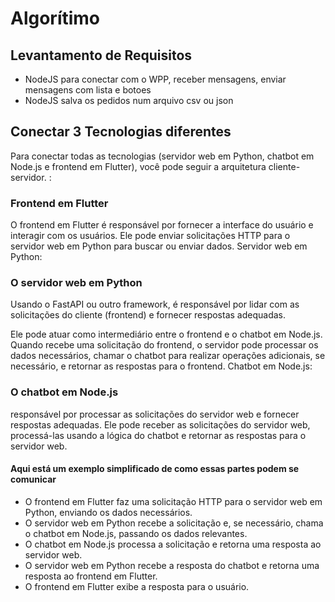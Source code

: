 # Algorítimo

## Levantamento de Requisitos

- NodeJS para conectar com o WPP, receber mensagens, enviar mensagens com lista e botoes
- NodeJS salva os pedidos num arquivo csv ou json

## Conectar 3 Tecnologias diferentes

Para conectar todas as tecnologias (servidor web em Python, chatbot em Node.js e frontend em Flutter), você pode seguir a arquitetura cliente-servidor. :

### Frontend em Flutter

O frontend em Flutter é responsável por fornecer a interface do usuário e interagir com os usuários.
Ele pode enviar solicitações HTTP para o servidor web em Python para buscar ou enviar dados.
Servidor web em Python:

### O servidor web em Python

Usando o FastAPI ou outro framework, é responsável por lidar com as solicitações do cliente (frontend) e fornecer respostas adequadas.

Ele pode atuar como intermediário entre o frontend e o chatbot em Node.js.
Quando recebe uma solicitação do frontend, o servidor pode processar os dados necessários, chamar o chatbot para realizar operações adicionais, se necessário, e retornar as respostas para o frontend.
Chatbot em Node.js:

### O chatbot em Node.js

responsável por processar as solicitações do servidor web e fornecer respostas adequadas.
Ele pode receber as solicitações do servidor web, processá-las usando a lógica do chatbot e retornar as respostas para o servidor web.

#### Aqui está um exemplo simplificado de como essas partes podem se comunicar

- O frontend em Flutter faz uma solicitação HTTP para o servidor web em Python, enviando os dados necessários.
- O servidor web em Python recebe a solicitação e, se necessário, chama o chatbot em Node.js, passando os dados relevantes.
- O chatbot em Node.js processa a solicitação e retorna uma resposta ao servidor web.
- O servidor web em Python recebe a resposta do chatbot e retorna uma resposta ao frontend em Flutter.
- O frontend em Flutter exibe a resposta para o usuário.
